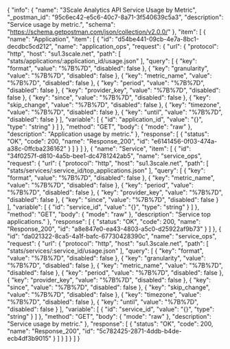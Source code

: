 {
  "info": {
    "name": "3Scale Analytics API Service Usage by Metric",
    "_postman_id": "95c6ec42-e5c6-40c7-8a71-3f540639c5a3",
    "description": "Service usage by metric.",
    "schema": "https://schema.getpostman.com/json/collection/v2.0.0/"
  },
  "item": [
    {
      "name": "Application",
      "item": [
        {
          "id": "d54be441-09cb-4e7a-8bc1-decdbc5cd212",
          "name": "application_ops",
          "request": {
            "url": {
              "protocol": "http",
              "host": "su1.3scale.net",
              "path": [
                "stats/applications/:application_id/usage.json"
              ],
              "query": [
                {
                  "key": "format",
                  "value": "%7B%7D",
                  "disabled": false
                },
                {
                  "key": "granularity",
                  "value": "%7B%7D",
                  "disabled": false
                },
                {
                  "key": "metric_name",
                  "value": "%7B%7D",
                  "disabled": false
                },
                {
                  "key": "period",
                  "value": "%7B%7D",
                  "disabled": false
                },
                {
                  "key": "provider_key",
                  "value": "%7B%7D",
                  "disabled": false
                },
                {
                  "key": "since",
                  "value": "%7B%7D",
                  "disabled": false
                },
                {
                  "key": "skip_change",
                  "value": "%7B%7D",
                  "disabled": false
                },
                {
                  "key": "timezone",
                  "value": "%7B%7D",
                  "disabled": false
                },
                {
                  "key": "until",
                  "value": "%7B%7D",
                  "disabled": false
                }
              ],
              "variable": [
                {
                  "id": "application_id",
                  "value": "{}",
                  "type": "string"
                }
              ]
            },
            "method": "GET",
            "body": {
              "mode": "raw"
            },
            "description": "Application usage by metric."
          },
          "response": [
            {
              "status": "OK",
              "code": 200,
              "name": "Response_200",
              "id": "e6141456-0f03-474a-a38c-0ffcba236162"
            }
          ]
        }
      ]
    },
    {
      "name": "Service",
      "item": [
        {
          "id": "34f0257f-d810-4a5b-bee1-dc4781242ab5",
          "name": "service_ops",
          "request": {
            "url": {
              "protocol": "http",
              "host": "su1.3scale.net",
              "path": [
                "stats/services/:service_id/top_applications.json"
              ],
              "query": [
                {
                  "key": "format",
                  "value": "%7B%7D",
                  "disabled": false
                },
                {
                  "key": "metric_name",
                  "value": "%7B%7D",
                  "disabled": false
                },
                {
                  "key": "period",
                  "value": "%7B%7D",
                  "disabled": false
                },
                {
                  "key": "provider_key",
                  "value": "%7B%7D",
                  "disabled": false
                },
                {
                  "key": "since",
                  "value": "%7B%7D",
                  "disabled": false
                }
              ],
              "variable": [
                {
                  "id": "service_id",
                  "value": "{}",
                  "type": "string"
                }
              ]
            },
            "method": "GET",
            "body": {
              "mode": "raw"
            },
            "description": "Service top applications."
          },
          "response": [
            {
              "status": "OK",
              "code": 200,
              "name": "Response_200",
              "id": "a8e847e0-ea43-4803-a5c0-d25922af9b73"
            }
          ]
        },
        {
          "id": "da021322-8ca5-4a1f-bafc-67730428390c",
          "name": "service_ops",
          "request": {
            "url": {
              "protocol": "http",
              "host": "su1.3scale.net",
              "path": [
                "stats/services/:service_id/usage.json"
              ],
              "query": [
                {
                  "key": "format",
                  "value": "%7B%7D",
                  "disabled": false
                },
                {
                  "key": "granularity",
                  "value": "%7B%7D",
                  "disabled": false
                },
                {
                  "key": "metric_name",
                  "value": "%7B%7D",
                  "disabled": false
                },
                {
                  "key": "period",
                  "value": "%7B%7D",
                  "disabled": false
                },
                {
                  "key": "provider_key",
                  "value": "%7B%7D",
                  "disabled": false
                },
                {
                  "key": "since",
                  "value": "%7B%7D",
                  "disabled": false
                },
                {
                  "key": "skip_change",
                  "value": "%7B%7D",
                  "disabled": false
                },
                {
                  "key": "timezone",
                  "value": "%7B%7D",
                  "disabled": false
                },
                {
                  "key": "until",
                  "value": "%7B%7D",
                  "disabled": false
                }
              ],
              "variable": [
                {
                  "id": "service_id",
                  "value": "{}",
                  "type": "string"
                }
              ]
            },
            "method": "GET",
            "body": {
              "mode": "raw"
            },
            "description": "Service usage by metric."
          },
          "response": [
            {
              "status": "OK",
              "code": 200,
              "name": "Response_200",
              "id": "5c782425-2871-4ddb-b4de-ecb4df3b9015"
            }
          ]
        }
      ]
    }
  ]
}
